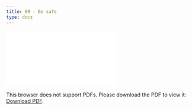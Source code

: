 ```yaml
---
title: 09 - Be safe
type: docs
---
```


<object data="/episode09.pdf" type="application/pdf" width="700px" height="700px">
    <embed src="/episode09.pdf">
        <p>This browser does not support PDFs. Please download the PDF to view it: <a href="/episode09.pdf">Download PDF</a>.</p>
    </embed>
</object>
